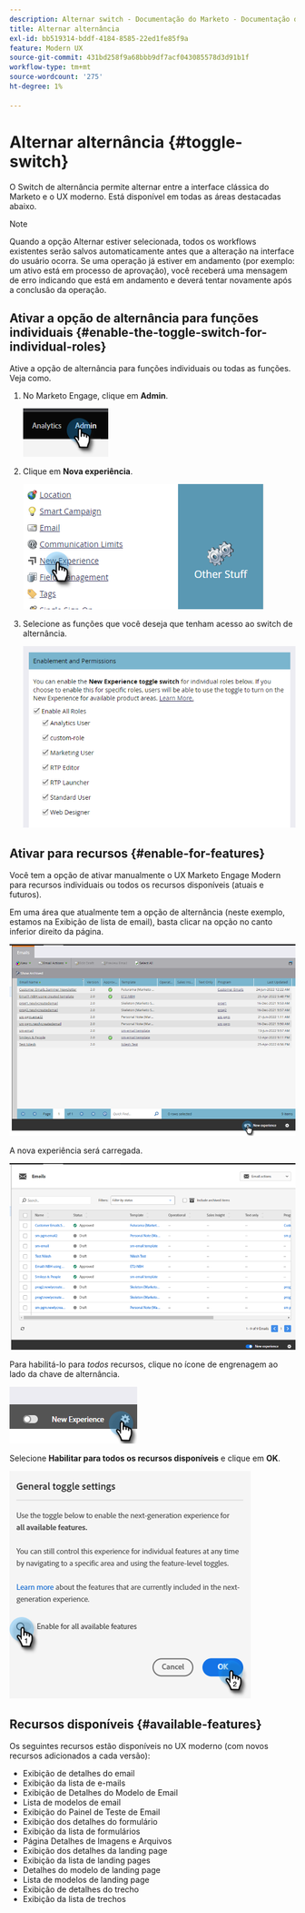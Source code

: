 ```yaml
---
description: Alternar switch - Documentação do Marketo - Documentação do produto
title: Alternar alternância
exl-id: bb519314-bddf-4184-8585-22ed1fe85f9a
feature: Modern UX
source-git-commit: 431bd258f9a68bbb9df7acf043085578d3d91b1f
workflow-type: tm+mt
source-wordcount: '275'
ht-degree: 1%

---
```


# Alternar alternância {#toggle-switch}

O Switch de alternância permite alternar entre a interface clássica do Marketo e o UX moderno. Está disponível em todas as áreas destacadas abaixo.

>[!NOTE]
>
>Quando a opção Alternar estiver selecionada, todos os workflows existentes serão salvos automaticamente antes que a alteração na interface do usuário ocorra. Se uma operação já estiver em andamento (por exemplo: um ativo está em processo de aprovação), você receberá uma mensagem de erro indicando que está em andamento e deverá tentar novamente após a conclusão da operação.

## Ativar a opção de alternância para funções individuais {#enable-the-toggle-switch-for-individual-roles}

Ative a opção de alternância para funções individuais ou todas as funções. Veja como.

1. No Marketo Engage, clique em **Admin**.

   ![](assets/toggle-switch-1.png)

1. Clique em **Nova experiência**.

   ![](assets/toggle-switch-2.png)

1. Selecione as funções que você deseja que tenham acesso ao switch de alternância.

   ![](assets/toggle-switch-3.png)

## Ativar para recursos {#enable-for-features}

Você tem a opção de ativar manualmente o UX Marketo Engage Modern para recursos individuais ou todos os recursos disponíveis (atuais e futuros).

Em uma área que atualmente tem a opção de alternância (neste exemplo, estamos na Exibição de lista de email), basta clicar na opção no canto inferior direito da página.

![](assets/toggle-switch-4.png)

A nova experiência será carregada.

![](assets/toggle-switch-5.png)

Para habilitá-lo para _todos_ recursos, clique no ícone de engrenagem ao lado da chave de alternância.

![](assets/toggle-switch-6.png)

Selecione **Habilitar para todos os recursos disponíveis** e clique em **OK**.

![](assets/toggle-switch-7.png)

## Recursos disponíveis {#available-features}

Os seguintes recursos estão disponíveis no UX moderno (com novos recursos adicionados a cada versão):

* Exibição de detalhes do email
* Exibição da lista de e-mails
* Exibição de Detalhes do Modelo de Email
* Lista de modelos de email
* Exibição do Painel de Teste de Email
* Exibição dos detalhes do formulário
* Exibição da lista de formulários
* Página Detalhes de Imagens e Arquivos
* Exibição dos detalhes da landing page
* Exibição da lista de landing pages
* Detalhes do modelo de landing page
* Lista de modelos de landing page
* Exibição de detalhes do trecho
* Exibição da lista de trechos




